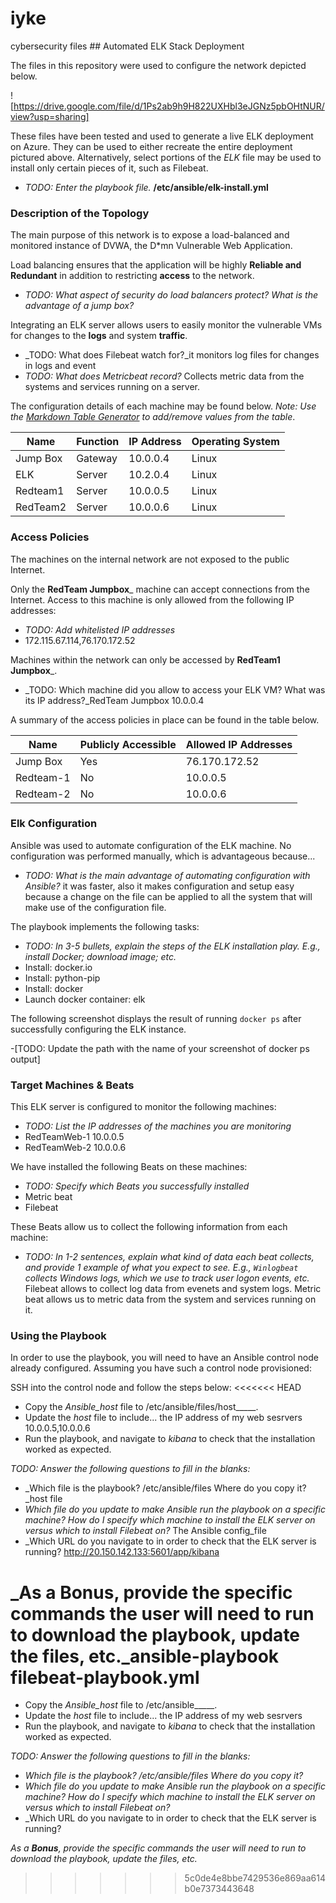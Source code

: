 # iyke
cybersecurity files ## Automated ELK Stack Deployment

The files in this repository were used to configure the network depicted below.

![https://drive.google.com/file/d/1Ps2ab9h9H822UXHbl3eJGNz5pbOHtNUR/view?usp=sharing]

These files have been tested and used to generate a live ELK deployment on Azure. They can be used to either recreate the entire deployment pictured above. Alternatively, select portions of the _ELK_ file may be used to install only certain pieces of it, such as Filebeat.

  - _TODO: Enter the playbook file._ **/etc/ansible/elk-install.yml**

### Description of the Topology

The main purpose of this network is to expose a load-balanced and monitored instance of DVWA, the D*mn Vulnerable Web Application.

Load balancing ensures that the application will be highly __Reliable and Redundant__ in addition to restricting __access__ to the network.
- _TODO: What aspect of security do load balancers protect? What is the advantage of a jump box?_

Integrating an ELK server allows users to easily monitor the vulnerable VMs for changes to the __logs__ and system __traffic__.
- _TODO: What does Filebeat watch for?_it monitors log files for changes in logs and event
- _TODO: What does Metricbeat record?_ Collects metric data from the systems and services running on a server.

The configuration details of each machine may be found below.
_Note: Use the [Markdown Table Generator](http://www.tablesgenerator.com/markdown_tables) to add/remove values from the table_.

| Name     | Function | IP Address | Operating System |
|----------|----------|------------|------------------|
| Jump Box | Gateway  | 10.0.0.4   | Linux            |
| ELK      | Server   | 10.2.0.4   | Linux            |
| Redteam1 | Server   | 10.0.0.5   | Linux            |
| RedTeam2 | Server   | 10.0.0.6   | Linux            |

### Access Policies

The machines on the internal network are not exposed to the public Internet. 

Only the __RedTeam Jumpbox___ machine can accept connections from the Internet. Access to this machine is only allowed from the following IP addresses:
- _TODO: Add whitelisted IP addresses_
- 172.115.67.114,76.170.172.52

Machines within the network can only be accessed by __RedTeam1 Jumpbox___.
- _TODO: Which machine did you allow to access your ELK VM? What was its IP address?_RedTeam Jumpbox 10.0.0.4

A summary of the access policies in place can be found in the table below.

| Name     | Publicly Accessible | Allowed IP Addresses |
|----------|---------------------|----------------------|
| Jump Box | Yes                 | 76.170.172.52        |
| Redteam-1| No                  | 10.0.0.5             |
| Redteam-2| No                  | 10.0.0.6             |

### Elk Configuration

Ansible was used to automate configuration of the ELK machine. No configuration was performed manually, which is advantageous because...
- _TODO: What is the main advantage of automating configuration with Ansible?_ it was faster, also it makes configuration and setup easy because a change on the file can be applied to all the system that will make use of the configuration file. 

The playbook implements the following tasks:
- _TODO: In 3-5 bullets, explain the steps of the ELK installation play. E.g., install Docker; download image; etc._
- Install: docker.io
- Install: python-pip
- Install: docker
- Launch docker container: elk

The following screenshot displays the result of running `docker ps` after successfully configuring the ELK instance.

-[TODO: Update the path with the name of your screenshot of docker ps output]

### Target Machines & Beats
This ELK server is configured to monitor the following machines:
- _TODO: List the IP addresses of the machines you are monitoring_
- RedTeamWeb-1 10.0.0.5
- RedTeamWeb-2 10.0.0.6

We have installed the following Beats on these machines:
- _TODO: Specify which Beats you successfully installed_
- Metric beat
- Filebeat

These Beats allow us to collect the following information from each machine:
- _TODO: In 1-2 sentences, explain what kind of data each beat collects, and provide 1 example of what you expect to see. E.g., `Winlogbeat` collects Windows logs, which we use to track user logon events, etc._
Filebeat allows to collect log data from evenets and system logs.
Metric beat allows us to metric data from the system and services running on it.

### Using the Playbook
In order to use the playbook, you will need to have an Ansible control node already configured. Assuming you have such a control node provisioned: 

SSH into the control node and follow the steps below:
<<<<<<< HEAD
- Copy the _Ansible_host_ file to /etc/ansible/files/host_____.
- Update the _host_ file to include... the IP address of my web sesrvers 10.0.0.5,10.0.0.6
- Run the playbook, and navigate to _kibana_ to check that the installation worked as expected.

_TODO: Answer the following questions to fill in the blanks:_
- _Which file is the playbook? /etc/ansible/files Where do you copy it?_host file
- _Which file do you update to make Ansible run the playbook on a specific machine? How do I specify which machine to install the ELK server on versus which to install Filebeat on?_ The Ansible config_file 
- _Which URL do you navigate to in order to check that the ELK server is running? http://20.150.142.133:5601/app/kibana

_As a **Bonus**, provide the specific commands the user will need to run to download the playbook, update the files, etc.**_ansible-playbook filebeat-playbook.yml**
=======
- Copy the _Ansible_host_ file to /etc/ansible_____.
- Update the _host_ file to include... the IP address of my web sesrvers
- Run the playbook, and navigate to _kibana_ to check that the installation worked as expected.

_TODO: Answer the following questions to fill in the blanks:_
- _Which file is the playbook? /etc/ansible/files Where do you copy it?_
- _Which file do you update to make Ansible run the playbook on a specific machine? How do I specify which machine to install the ELK server on versus which to install Filebeat on?_
- _Which URL do you navigate to in order to check that the ELK server is running?

_As a **Bonus**, provide the specific commands the user will need to run to download the playbook, update the files, etc._

>>>>>>> 5c0de4e8bbe7429536e869aa614b0e7373443648
